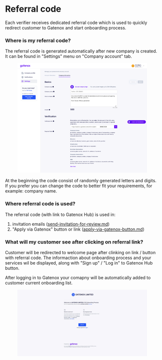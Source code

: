 # Referral code

Each verifier receives dedicated referral code which is used to quickly redirect customer to Gatenox and start onboarding process.

### Where is my referral code?

The referral code is generated automatically after new company is created. It can be found in "Settings" menu on "Company account" tab.

<figure><img src="../../Images/settings_company.png" alt=""><figcaption></figcaption></figure>

At the beginning the code consist of randomly generated letters and digits. If you prefer you can change the code to better fit your requirements, for example: company name.

### Where referral code is used?

The referral code (with link to Gatenox Hub) is used in:

1. invitation emails ([send-invitation-for-review.md](send-invitation-for-review.md "mention"))
2. "Apply via Gatenox" button or link ([apply-via-gatenox-button.md](apply-via-gatenox-button.md "mention"))

### What will my customer see after clicking on referral link?

Customer will be redirected to welcome page after clinking on link / button with referral code. The informaction about onboarding process and your services wil be displayed, along with "Sign up" / "Log in" to Gatenox Hub button.

After logging in to Gatenox your comapny will be automatically added to customer current onboarding list.

<figure><img src="../../Images/referral_welcome_page.png" alt=""><figcaption></figcaption></figure>